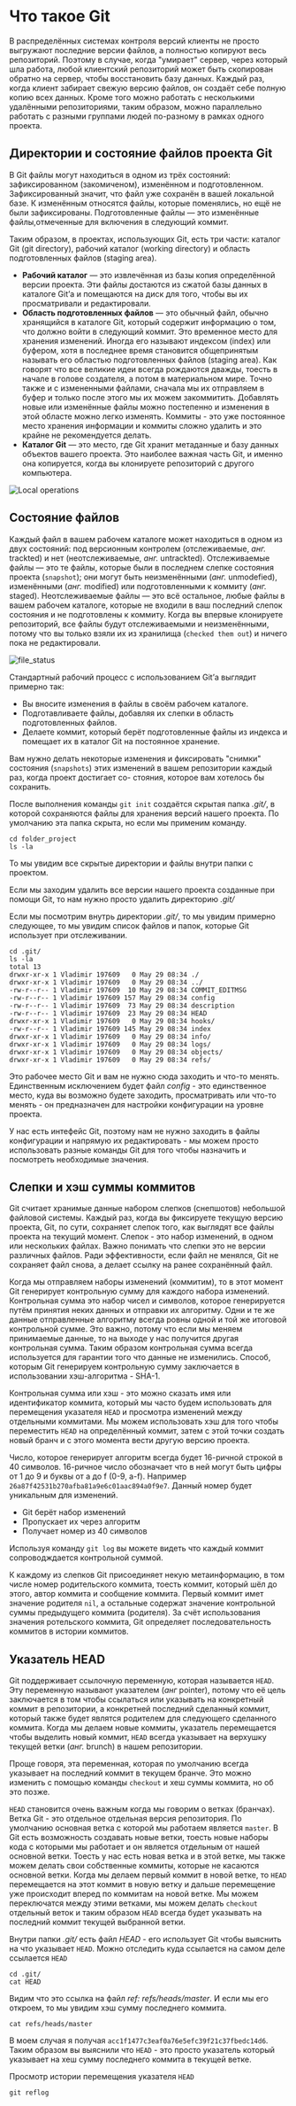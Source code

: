 # Что такое Git

В распределённых системах контроля версий клиенты не просто выгружают последние версии файлов, а полностью копируют весь репозиторий. Поэтому в случае, когда "умирает" сервер, через который шла работа, любой клиентский репозиторий может быть скопирован обратно на сервер, чтобы восстановить базу данных. Каждый раз, когда клиент забирает свежую версию файлов, он создаёт себе полную копию всех данных. Кроме того можно работать с несколькими удалёнными репозиториями, таким образом, можно параллельно работать с разными группами людей по-разному в рамках одного проекта.

## Директории и состояние файлов проекта Git

В Git файлы могут находиться в одном из трёх состояний: зафиксированном (закомиченом), изменённом и подготовленном. Зафиксированный значит, что файл уже сохранён в вашей локальной базе. К изменённым относятся файлы, которые поменялись, но ещё не были зафиксированы. Подготовленные файлы — это изменённые файлы,отмеченные для включения в следующий коммит.

Таким образом, в проектах, использующих Git, есть три части: каталог Git (git directory), рабочий каталог (working directory) и область подготовленных файлов (staging area).

* **Рабочий каталог** — это извлечённая из базы копия определённой версии проекта. Эти файлы достаются из сжатой базы данных в каталоге Git’а и помещаются на диск для того, чтобы вы их просматривали и редактировали.
* **Область подготовленных файлов** — это обычный файл, обычно хранящийся в каталоге Git, который содержит информацию о том, что должно войти в следующий коммит. Это временное место для хранения изменений. Иногда его называют индексом (index) или буфером, хотя в последнее время становится общепринятым называть его областью подготовленных файлов (staging area). Как говорят что все великие идеи всегда рождаются дважды, тоесть в начале в голове создателя, а потом в материальном мире. Точно также и с измененными файлами, сначала мы их отправляем в буфер и только после этого мы их можем закоммитить. Добавлять новые или изменённые файлы можно постепенно и изменения в этой областе можно легко изменять. Коммиты - это уже постоянное место хранения информации и коммиты сложно удалить и это крайне не рекомендуется делать. 
* **Каталог Git** — это место, где Git хранит метаданные и базу данных объектов вашего проекта. Это наиболее важная часть Git, и именно она копируется, когда вы клонируете репозиторий с другого компьютера.

![Local operations](https://github.com/kamuz/study/blob/master/content/git/content/img/local_operations.png?raw=true)

## Состояние файлов 

Каждый файл в вашем рабочем каталоге может находиться в одном из двух состояний: под версионным контролем (отслеживаемые, *анг.* trackted) и нет (неотслеживаемые, *анг.* untrackted). Отслеживаемые файлы — это те файлы, которые были в последнем слепке состояния проекта (`snapshot`); они могут быть неизменёнными (*анг.* unmodefied), изменёнными (*анг.* modified) или подготовленными к коммиту (*анг.* staged). Неотслеживаемые файлы — это всё остальное, любые файлы в вашем рабочем каталоге, которые не входили в ваш последний слепок состояния и не подготовлены к коммиту. Когда вы впервые клонируете репозиторий, все файлы будут отслеживаемыми и неизменёнными, потому что вы только взяли их из хранилища (`checked them out`) и ничего пока не редактировали.

![file_status](https://github.com/kamuz/study/blob/master/content/git/content/img/file_status.png?raw=true)

Стандартный рабочий процесс с использованием Git’а выглядит примерно так:

* Вы вносите изменения в файлы в своём рабочем каталоге.
* Подготавливаете файлы, добавляя их слепки в область подготовленных файлов.
* Делаете коммит, который берёт подготовленные файлы из индекса и помещает их в каталог Git на постоянное хранение.

Вам нужно делать некоторые изменения и фиксировать "снимки" состояния (`snapshots`) этих изменений в вашем репозитории каждый раз, когда проект достигает со- стояния, которое вам хотелось бы сохранить.

После выполнения команды `git init` создаётся скрытая папка *.git/*, в которой сохраняются файлы для хранения версий нашего проекта. По умолчанию эта папка скрыта, но если мы применим команду.

```
cd folder_project
ls -la
```

То мы увидим все скрытые директории и файлы внутри папки с проектом.

Если мы заходим удалить все версии нашего проекта созданные при помощи Git, то нам нужно просто удалить директорию *.git/*

Если мы посмотрим внутрь директории *.git/*, то мы увидим примерно следующее, то мы увидим список файлов и папок, которые Git использует при отслеживании.

```
cd .git/
ls -la
total 13
drwxr-xr-x 1 Vladimir 197609   0 May 29 08:34 ./
drwxr-xr-x 1 Vladimir 197609   0 May 29 08:34 ../
-rw-r--r-- 1 Vladimir 197609  10 May 29 08:34 COMMIT_EDITMSG
-rw-r--r-- 1 Vladimir 197609 157 May 29 08:34 config
-rw-r--r-- 1 Vladimir 197609  73 May 29 08:34 description
-rw-r--r-- 1 Vladimir 197609  23 May 29 08:34 HEAD
drwxr-xr-x 1 Vladimir 197609   0 May 29 08:34 hooks/
-rw-r--r-- 1 Vladimir 197609 145 May 29 08:34 index
drwxr-xr-x 1 Vladimir 197609   0 May 29 08:34 info/
drwxr-xr-x 1 Vladimir 197609   0 May 29 08:34 logs/
drwxr-xr-x 1 Vladimir 197609   0 May 29 08:34 objects/
drwxr-xr-x 1 Vladimir 197609   0 May 29 08:34 refs/
```

Это рабочее место Git и вам не нужно сюда заходить и что-то менять. Единственным исключением будет файл *config* - это единственное место, куда вы возможно будете заходить, просматривать или что-то менять - он предназначен для настройки конфигурации на уровне проекта.

У нас есть интефейс Git, поэтому нам не нужно заходить в файлы конфигурации и напрямую их редактировать - мы можем просто использовать разные команды Git для того чтобы назначить и посмотреть необходимые значения.

## Слепки и хэш суммы коммитов

Git считает хранимые данные набором слепков (снепшотов) небольшой файловой системы. Каждый раз, когда вы фиксируете текущую версию проекта, Git, по сути, сохраняет слепок того, как выглядят все файлы проекта на текущий момент. Слепок - это набор изменений, в одном или нескольких файлах. Важно понимать что слепки это не версии различных файлов. Ради эффективности, если файл не менялся, Git не сохраняет файл снова, а делает ссылку на ранее сохранённый файл.

Когда мы отправляем наборы изменений (коммитим), то в этот момент Git генерирует контрольную сумму для каждого набора изменений. Контрольная сумма это набор чисел и символов, которое генерируется путём принятия неких данных и отправки их алгоритму. Одни и те же данные отправленные алгоритму всегда ровны одной и той же итоговой контрольной сумме. Это важно, потому что если мы меняем принимаемые данные, то на выходе у нас получится другая контрольная сумма. Таким образом контрольная сумма всегда используется для гарантии того что данные не изменились. Способ, которым Git генерируем контрольную сумму заключается в использовании хэш-алгоритма - SHA-1.

Контрольная сумма или хэш - это можно сказать имя или идентификатор коммита, который мы часто будем использовать для перемещения указателя `HEAD` и просмотра изменений между отдельными коммитами. Мы можем использовать хэш для того чтобы переместить `HEAD` на определённый коммит, затем с этой точки создать новый бранч и с этого момента вести другую версию проекта.

Число, которое генерирует алгоритм всегда будет 16-ричной строкой в 40 символов. 16-ричное число обозначает что в ней могут быть цифры от 1 до 9 и буквы от a до f (0-9, a-f). Например `26a87f42531b270afba81a9e6c01aac894a0f9e7`. Данный номер будет уникальным для изменений.

* Git берёт набор изменений
* Пропускает их через алгоритм
* Получает номер из 40 символов

Используя команду `git log` вы можете видеть что каждый коммит сопроводждается контрольной суммой.

К каждому из слепков Git присоединяет некую метаинформацию, в том числе номер родительского коммита, тоесть коммит, который шёл до этого, автор коммита и сообщение коммита. Первый коммит имет значение родителя `nil`, а остальные содержат значение контрольной суммы предыдущего коммита (родителя). За счёт использования значения ротельского коммита, Git определяет последовательность коммитов в истории коммитов.

## Указатель HEAD

Git поддерживает ссылочную переменную, которая называется `HEAD`. Эту переменную называют указателем (*анг* pointer), потому что её цель заключается в том чтобы ссылаться или указывать на конкретный коммит в репозитории, а конкретней последний сделанный коммит, который также будет являтся родителем для следующего сделанного коммита. Когда мы делаем новые коммиты, указатель перемещается чтобы выделить новый коммит, `HEAD` всегда указывает на верхушку текущей ветки (*анг.* brunch) в нашем репозитории.

Проще говоря, эта переменная, которая по умолчанию всегда указывает на последний коммит в текущем бранче. Это можно изменить с помощью команды `checkout` и хеш суммы коммита, но об это позже.

`HEAD` становится очень важным когда мы говорим о ветках (бранчах). Ветка Git - это отдельное отдельная версия репозитория. По умолчанию основная ветка с которой мы работаем является `master`. В Git есть возможность создавать новые ветки, тоесть новые наборы кода с которыми мы работает и он является отдельным от нашей основной ветки. Тоесть у нас есть новая ветка и в этой ветке, мы также можем делать свои собственные коммиты, которые не касаются основной ветки. Когда мы делаем первый коммит в новой ветке, то `HEAD` перемещается на этот коммит в новую ветку и дальше перемещение уже происходит вперед по коммитам на новой ветке. Мы можем переключатся между этими ветками, мы можем делать `checkout` отдельный веток и таким образом `HEAD` всегда будет указывать на последний коммит текущей выбранной ветки.

Внутри папки *.git/* есть файл *HEAD* - его использует Git чтобы выяснить на что указывает `HEAD`. Можно отследить куда ссылается на самом деле ссылается `HEAD`

```
cd .git/
cat HEAD
```

Видим что это ссылка на файл *ref: refs/heads/master*. И если мы его откроем, то мы увидим хэш сумму последнего коммита.

```
cat refs/heads/master
```

В моем случая я получая `acc1f1477c3eaf0a76e5efc39f21c37fbedc14d6`. Таким образом вы выяснили что `HEAD` - это просто указатель который указывает на хеш сумму последнего коммита в текущей ветке.

Просмотр истории перемещения указателя `HEAD`

```
git reflog
```